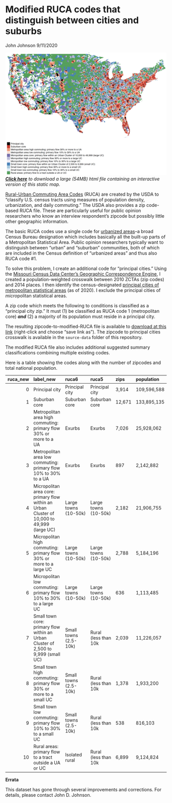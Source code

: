 Modified RUCA codes that distinguish between cities and suburbs
================
John Johnson
9/11/2020

![](National_Static_RUCA_map.png) *[**Click
here**](https://www.dropbox.com/s/yg1l54nbkcbj3mg/National_Interactive_RUCA_map.html?dl=1)
to download a large (54MB) html file containing an interactive version
of this static map.*

[Rural-Urban Commuting Area
Codes](https://www.ers.usda.gov/data-products/rural-urban-commuting-area-codes/)
(RUCA) are created by the USDA to “classify U.S. census tracts using
measures of population density, urbanization, and daily commuting.” The
USDA also provides a zip code-based RUCA file. These are particularly
useful for public opinion researchers who know an interview respondent’s
zipcode but possibly little other geographic information.

The basic RUCA codes use a single code for [urbanized
areas](https://www.census.gov/programs-surveys/geography/about/faq/2010-urban-area-faq.html)–a
broad Census Bureau designation which includes basically all the
built-up parts of a Metropolitan Statistical Area. Public opinion
researchers typically want to distinguish between “urban” and “suburban”
communities, both of which are included in the Census definition of
“urbanized areas” and thus also RUCA code \#1.

To solve this problem, I create an additional code for “principal
cities.” Using the [Missouri Census Data Center’s Geographic
Correspondence
Engine](http://mcdc.missouri.edu/applications/geocorr2014.html), I
created a population-weighted crosswalk between 2010 ZCTAs (zip codes)
and 2014 places. I then identify the census-designated [principal cities
of metropolitan statistical
areas](https://www.census.gov/geographies/reference-files/time-series/demo/metro-micro/delineation-files.html)
(as of 2020). I exclude the principal cities of *micro*politan
statistical areas.

A zip code which meets the following to conditions is classified as a
“principal city zip.” It must (1) be classified as RUCA code 1
(metropolitan core) ***and*** (2) a majority of its population must
reside in a principal city.

The resulting zipcode-to-modified-RUCA file is available to [download at
this
link](https://github.com/jdjohn215/modified-RUCA-codes/raw/master/Modified_RUCA_Zip_Codes_2010.csv)
(right-click and choose “save link as”). The zipcode to principal cities
crosswalk is available in the `source-data` folder of this repository.

The modified RUCA file also includes additional suggested summary
classifications combining multiple existing codes.

Here is a table showing the codes along with the number of zipcodes and
total national
population.

| ruca\_new | label\_new                                                                                  | ruca6                 | ruca5                | zips   | population  |
| --------: | :------------------------------------------------------------------------------------------ | :-------------------- | :------------------- | :----- | :---------- |
|         0 | Principal city                                                                              | Principal city        | Principal city       | 3,914  | 109,596,588 |
|         1 | Suburban core                                                                               | Suburban core         | Suburban core        | 12,671 | 133,895,135 |
|         2 | Metropolitan area high commuting: primary flow 30% or more to a UA                          | Exurbs                | Exurbs               | 7,026  | 25,928,062  |
|         3 | Metropolitan area low commuting: primary flow 10% to 30% to a UA                            | Exurbs                | Exurbs               | 897    | 2,142,882   |
|         4 | Micropolitan area core: primary flow within an Urban Cluster of 10,000 to 49,999 (large UC) | Large towns (10-50k)  | Large towns (10-50k) | 2,182  | 21,906,755  |
|         5 | Micropolitan high commuting: primary flow 30% or more to a large UC                         | Large towns (10-50k)  | Large towns (10-50k) | 2,788  | 5,184,196   |
|         6 | Micropolitan low commuting: primary flow 10% to 30% to a large UC                           | Large towns (10-50k)  | Large towns (10-50k) | 636    | 1,113,485   |
|         7 | Small town core: primary flow within an Urban Cluster of 2,500 to 9,999 (small UC)          | Small towns (2.5-10k) | Rural (less than 10k | 2,039  | 11,226,057  |
|         8 | Small town high commuting: primary flow 30% or more to a small UC                           | Small towns (2.5-10k) | Rural (less than 10k | 1,378  | 1,933,200   |
|         9 | Small town low commuting: primary flow 10% to 30% to a small UC                             | Small towns (2.5-10k) | Rural (less than 10k | 538    | 816,103     |
|        10 | Rural areas: primary flow to a tract outside a UA or UC                                     | Isolated rural        | Rural (less than 10k | 6,899  | 9,124,824   |

**Errata**

This dataset has gone through several improvements and corrections. For
details, please contact John D. Johnson.
